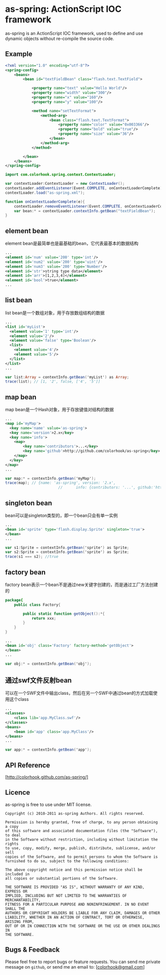 as-spring: ActionScript IOC framework
=====================================

as-spring is an ActionScript IOC framework, used to define and use dynamic objects without re-compile the source code.

Example
--------------

```xml
<?xml version="1.0" encoding="utf-8"?>
<spring-config>
	<beans>
		<bean id="textFieldBean" class="flash.text.TextField">

			<property name="text" value="Hello World"/>
			<property name="width" value="300"/>
			<property name="x" value="160"/>
			<property name="y" value="100"/>

			<method name="setTextFormat">
				<method-arg>
					<bean class="flash.text.TextFormat">
						<property name="color" value="0x003366"/>
						<property name="bold" value="true"/>
						<property name="size" value="36"/>
					</bean>
				</method-arg>
			</method>

		</bean>
	</beans>
</spring-config>
```

```as
import com.colorhook.spring.context.ContextLoader;

var contextLoader:ContextLoader = new ContextLoader();
contextLoader.addEventListener(Event.COMPLETE, onContextLoaderComplete);
contextLoader.load("as-spring.xml");

function onContextLoaderComplete(e){
	contextLoader.removeEventListener(Event.COMPLETE, onContextLoaderComplete);
	var bean:* = contextLoader.contextInfo.getBean("textFieldBean");
}
```

element bean
--------------
element bean是最简单也是最基础的bean，它代表最基本的数据结构

```xml
...
<element id='num' value='200' type='int'/>
<element id='num2' value='200' type='uint'/>
<element id='num3' value='200' type='Number'/>
<element id='str'>string type data</element>
<element id='arr'>[1,2,3,4]</element>
<element id='bool'>true</element>
...
```

list bean
--------------
list bean是一个数组对象，用于存放数组结构的数据

```xml
...
<list id='myList'>
  <element value='1' type='int'/>
  <element value='2'/>
  <element value='false' type='Boolean'/>
  <list>
  	<element value='4'/>
  	<element value='5'/>
  </list>
</list>
...
```

```as
var list:Array = contextInfo.getBean('myList') as Array;
trace(list); // [1, '2', false, ['4', '5']]
```

map bean
--------------
map bean是一个Hash对象，用于存放键值对结构的数据

```xml
...
<map id='myMap'>
  <key name='name' value='as-spring'>
  <key name='version'>2.x</key>
  <key name='info'>
  	<map>
  		<key name='contributors'>...</key>
  		<key name='github'>http://github.com/colorhook/as-spring</key>
  	</map>
  </key>
</map>
...
```

```as
var map:* = contextInfo.getBean('myMap');
trace(map); // {name: 'as-spring', version: '2.x', 
						//		info: {contributors: '...', github:'http://github.com/colorhook/as-spring'}}
```

singleton bean
--------------
bean可以是singleton类型的，即一个bean只会有单一实例

```xml
...
<bean id='sprite' type='flash.display.Sprite' singleton='true'>
</bean>
...
```

```as
var s1:Sprite = contextInfo.getBean('sprite') as Sprite;
var s2:Sprite = contextInfo.getBean('sprite') as Sprite;
trace(s1 === s2); //true
```

factory bean
--------------
factory bean表示一个bean不是通过new关键字创建的，而是通过工厂方法创建的

```as
package{
	public class Factory{

		public static function getObject():*{
			return xxx;
		}
	}
}
```

```xml
...
<bean id='obj' class='Factory' factory-method='getObject'>
</bean>
...
```

```as
var obj:* = contextInfo.getBean('obj');
```

通过swf文件反射bean
--------------
可以在一个SWF文件中输出class，然后在另一个SWF中通过bean的方式加载使用这个class

```xml
...
<classes>
	<class lib='app.MyClass.swf'/>
</classes>
<beans>
	<bean id='app' class='app.MyClass'/>
</beans>
...
```

```as
var app:* = contextInfo.getBean('app');
```


API Reference
--------------
[http://colorhook.github.com/as-spring/]

Licence
--------------
as-spring is free to use under MIT license. 

	Copyright (c) 2010-2011 as-spring Authors. All rights reserved.

	Permission is hereby granted, free of charge, to any person obtaining a copy
	of this software and associated documentation files (the "Software"), to deal
	in the Software without restriction, including without limitation the rights
	to use, copy, modify, merge, publish, distribute, sublicense, and/or sell
	copies of the Software, and to permit persons to whom the Software is
	furnished to do so, subject to the following conditions:

	The above copyright notice and this permission notice shall be included in
	all copies or substantial portions of the Software.

	THE SOFTWARE IS PROVIDED "AS IS", WITHOUT WARRANTY OF ANY KIND, EXPRESS OR
	IMPLIED, INCLUDING BUT NOT LIMITED TO THE WARRANTIES OF MERCHANTABILITY,
	FITNESS FOR A PARTICULAR PURPOSE AND NONINFRINGEMENT. IN NO EVENT SHALL THE
	AUTHORS OR COPYRIGHT HOLDERS BE LIABLE FOR ANY CLAIM, DAMAGES OR OTHER
	LIABILITY, WHETHER IN AN ACTION OF CONTRACT, TORT OR OTHERWISE, ARISING FROM,
	OUT OF OR IN CONNECTION WITH THE SOFTWARE OR THE USE OR OTHER DEALINGS IN
	THE SOFTWARE.

Bugs & Feedback
----------------

Please feel free to report bugs or feature requests.
You can send me private message on `github`, or send me an email to: [colorhook@gmail.com]



